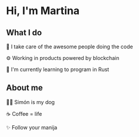 # Hi, I'm Martina

## What I do

💫 I take care of the awesome people doing the code

⚙️ Working in products powered by blockchain

🦀 I'm currently learning to program in Rust

## About me

🐕‍🦺 Simón is my dog

☕ Coffee = life

✨ Follow your manija
